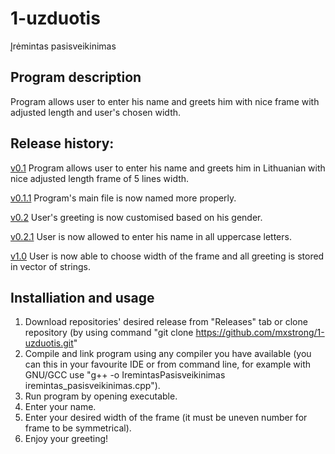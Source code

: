 # 1-uzduotis
Įrėmintas pasisveikinimas
## Program description
Program allows user to enter his name and greets him with nice frame with adjusted length and user's chosen width.

## Release history:
[v0.1](https://github.com/mxstrong/1-uzduotis/releases/tag/v0.1)
Program allows user to enter his name and greets him in Lithuanian with nice adjusted length frame of 5 lines width.

[v0.1.1](https://github.com/mxstrong/1-uzduotis/releases/tag/v0.1.1)
Program's main file is now named more properly.

[v0.2](https://github.com/mxstrong/1-uzduotis/releases/tag/v0.2)
User's greeting is now customised based on his gender.

[v0.2.1](https://github.com/mxstrong/1-uzduotis/releases/tag/v0.2.1)
User is now allowed to enter his name in all uppercase letters.

[v1.0](https://github.com/mxstrong/1-uzduotis/releases/tag/v1.0)
User is now able to choose width of the frame and all greeting is stored in vector of strings.

## Installiation and usage
1. Download repositories' desired release from "Releases" tab or clone repository (by using command "git clone https://github.com/mxstrong/1-uzduotis.git"
2. Compile and link program using any compiler you have available (you can this in your favourite IDE or from command line, for example with GNU/GCC use "g++ -o IremintasPasisveikinimas iremintas_pasisveikinimas.cpp"). 
3. Run program by opening executable.
4. Enter your name.
5. Enter your desired width of the frame (it must be uneven number for frame to be symmetrical).
6. Enjoy your greeting!
